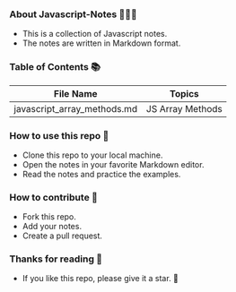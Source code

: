 ### About Javascript-Notes 🚀👩‍🚀

- This is a collection of Javascript notes.
- The notes are written in Markdown format.

### Table of Contents 📚

| File Name                   | Topics           |
| --------------------------- | ---------------- |
| javascript_array_methods.md | JS Array Methods |

### How to use this repo 🤔

- Clone this repo to your local machine.
- Open the notes in your favorite Markdown editor.
- Read the notes and practice the examples.

### How to contribute 🤝

- Fork this repo.
- Add your notes.
- Create a pull request.

### Thanks for reading 🙏

- If you like this repo, please give it a star. 🌟
